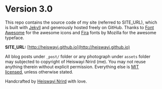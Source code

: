 # Version 3.0

This repo contains the source code of my site (referred to SITE_URL), which is built with [Jekyll](http://jekyllrb.com/) and generously hosted freely on GitHub. Thanks to [Font Awesome](https://fortawesome.github.io/Font-Awesome/) for the awesome icons and [Fira](https://github.com/mozilla/Fira) fonts by Mozilla for the awesome typeface.

**SITE_URL:** [http://heiswayi.github.io](http://heiswayi.github.io)

All blog posts under `_post/` folder or any photograph under `assets` folder may subjected to copyright of Heiswayi Nrird (me). You may not reuse anything therein without explicit permission. Everything else is [MIT licensed](LICENSE.md), unless otherwise stated.

Handcrafted by [Heiswayi Nrird](http://heiswayi.github.io) with love.
